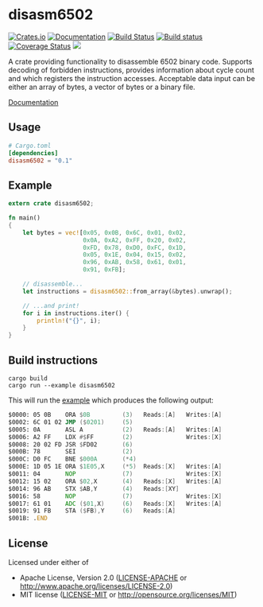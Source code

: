 # disasm6502

[![Crates.io](https://img.shields.io/crates/v/disasm6502.svg)](https://crates.io/crates/disasm6502)
[![Documentation](https://img.shields.io/badge/Rust-%20%20Documentation-blue.svg)](https://kondrak.github.io/disasm6502/disasm6502/index.html)
[![Build Status](https://travis-ci.org/kondrak/disasm6502.svg)](https://travis-ci.org/kondrak/disasm6502)
[![Build status](https://ci.appveyor.com/api/projects/status/gwyroi4ib3hevlt4?svg=true)](https://ci.appveyor.com/project/kondrak/disasm6502)
[![Coverage Status](https://coveralls.io/repos/github/kondrak/disasm6502/badge.svg?branch=master)](https://coveralls.io/github/kondrak/disasm6502?branch=master)
![](https://img.shields.io/crates/l/json.svg)

A crate providing functionality to disassemble 6502 binary code. Supports decoding of forbidden instructions, provides information about cycle count and which registers the instruction accesses. Acceptable data input can be either an array of bytes, a vector of bytes or a binary file.

[Documentation](https://kondrak.github.io/disasm6502/disasm6502/index.html)

Usage
-----
```toml
# Cargo.toml
[dependencies]
disasm6502 = "0.1"
```

Example
-------
```rust
extern crate disasm6502;

fn main()
{
    let bytes = vec![0x05, 0x0B, 0x6C, 0x01, 0x02,
                     0x0A, 0xA2, 0xFF, 0x20, 0x02,
                     0xFD, 0x78, 0xD0, 0xFC, 0x1D,
                     0x05, 0x1E, 0x04, 0x15, 0x02,
                     0x96, 0xAB, 0x58, 0x61, 0x01,
                     0x91, 0xFB];

    // disassemble...
    let instructions = disasm6502::from_array(&bytes).unwrap();

    // ...and print!
    for i in instructions.iter() {
        println!("{}", i);
    }
}
```

Build instructions
------------------

```
cargo build
cargo run --example disasm6502
```

This will run the [example](https://github.com/kondrak/disasm6502/blob/master/examples/disasm6502.rs) which produces the following output:

```asm
$0000: 05 0B    ORA $0B         (3)   Reads:[A]   Writes:[A]
$0002: 6C 01 02 JMP ($0201)     (5)            
$0005: 0A       ASL A           (2)   Reads:[A]   Writes:[A]
$0006: A2 FF    LDX #$FF        (2)               Writes:[X]
$0008: 20 02 FD JSR $FD02       (6)            
$000B: 78       SEI             (2)            
$000C: D0 FC    BNE $000A       (*4)           
$000E: 1D 05 1E ORA $1E05,X     (*5)  Reads:[X]   Writes:[A]
$0011: 04       NOP             (7)               Writes:[X]
$0012: 15 02    ORA $02,X       (4)   Reads:[X]   Writes:[A]
$0014: 96 AB    STX $AB,Y       (4)   Reads:[XY]
$0016: 58       NOP             (7)               Writes:[X]
$0017: 61 01    ADC ($01,X)     (6)   Reads:[X]   Writes:[A]
$0019: 91 FB    STA ($FB),Y     (6)   Reads:[A]
$001B: .END
```

## License

Licensed under either of

 * Apache License, Version 2.0 ([LICENSE-APACHE](LICENSE-APACHE) or http://www.apache.org/licenses/LICENSE-2.0)
 * MIT license ([LICENSE-MIT](LICENSE-MIT) or http://opensource.org/licenses/MIT)
